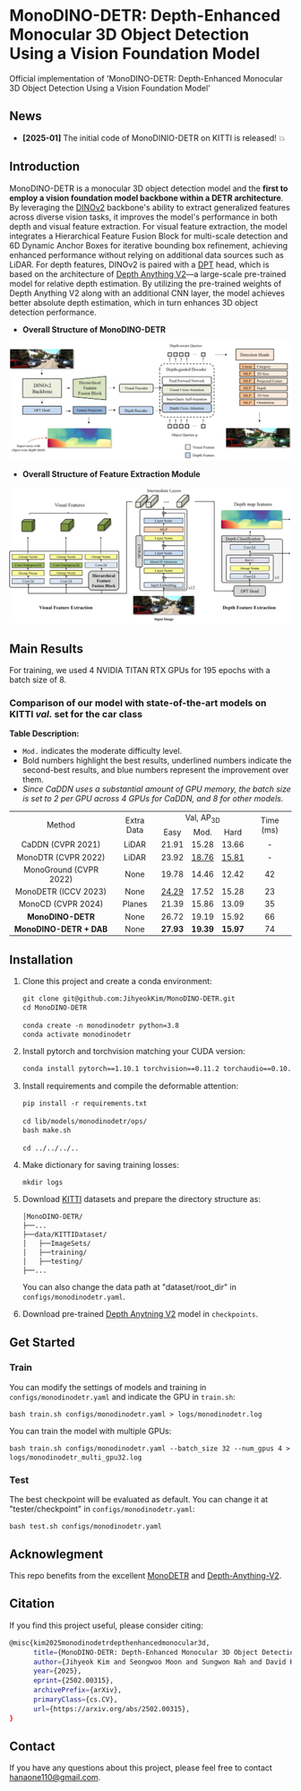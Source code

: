 # MonoDINO-DETR:  Depth-Enhanced Monocular 3D Object Detection Using a Vision Foundation Model

Official implementation of 'MonoDINO-DETR: Depth-Enhanced Monocular 3D Object Detection Using a Vision Foundation Model'

## News
* **[2025-01]** The initial code of MonoDINIO-DETR on KITTI is released! :boom:

## Introduction
MonoDINO-DETR is a monocular 3D object detection model and the **first to employ a vision foundation model backbone within a DETR architecture**. By leveraging the [DINOv2](https://github.com/facebookresearch/dinov2) backbone's ability to extract generalized features across diverse vision tasks, it improves the model's performance in both depth and visual feature extraction. For visual feature extraction, the model integrates a Hierarchical Feature Fusion Block for multi-scale detection and 6D Dynamic Anchor Boxes for iterative bounding box refinement, achieving enhanced performance without relying on additional data sources such as LiDAR. For depth features, DINOv2 is paired with a [DPT](https://github.com/isl-org/DPT) head, which is based on the architecture of [Depth Anything V2](https://github.com/DepthAnything/Depth-Anything-V2)—a large-scale pre-trained model for relative depth estimation. By utilizing the pre-trained weights of Depth Anything V2 along with an additional CNN layer, the model achieves better absolute depth estimation, which in turn enhances 3D object detection performance.

* **Overall Structure of MonoDINO-DETR**
<div align="center">
  <img src="MonoDINODETR.jpg"/>
</div>

* **Overall Structure of Feature Extraction Module**
<div align="center">
  <img src="Feature_Extraction_Module.jpg"/>
</div>

## Main Results

For training, we used 4 NVIDIA TITAN RTX GPUs for 195 epochs with a batch size of 8.

### Comparison of our model with state-of-the-art models on KITTI *val.* set for the car class

**Table Description:** 
- `Mod.` indicates the moderate difficulty level.
- Bold numbers highlight the best results, underlined numbers indicate the second-best results, and blue numbers represent the improvement over them.  
- *Since CaDDN uses a substantial amount of GPU memory, the batch size is set to 2 per GPU across 4 GPUs for CaDDN, and 8 for other models.*


<table>
    <tr>
        <td rowspan="2", div align="center">Method</td>
        <td rowspan="2", div align="center">Extra Data</td>
        <td colspan="3", div align="center">Val, AP<sub>3D</sub></td>   
        <td rowspan="2", div align="center">Time (ms)</td>
    </tr>
    <tr>
        <td div align="center">Easy</td> 
        <td div align="center">Mod.</td> 
        <td div align="center">Hard</td> 
    </tr>
    <tr>
        <td div align="center">CaDDN (CVPR 2021)</td>
        <td div align="center">LiDAR</td>
        <td div align="center">21.91</td> 
        <td div align="center">15.28</td> 
        <td div align="center">13.66</td> 
        <td div align="center">-</td>
    </tr>  
    <tr>
        <td div align="center">MonoDTR (CVPR 2022)</td>
        <td div align="center">LiDAR</td>
        <td div align="center">23.92</td> 
        <td div align="center"><u>18.76</u></td> 
        <td div align="center"><u>15.81</u></td> 
        <td div align="center">-</td>
    </tr>  
    <tr>
        <td div align="center">MonoGround (CVPR 2022)</td>
        <td div align="center">None</td>
        <td div align="center">19.78</td> 
        <td div align="center">14.46</td> 
        <td div align="center">12.42</td> 
        <td div align="center">42</td>
    </tr>  
    <tr>
        <td div align="center">MonoDETR (ICCV 2023)</td>
        <td div align="center">None</td>
        <td div align="center"><u>24.29</u></td> 
        <td div align="center">17.52</td> 
        <td div align="center">15.28</td> 
        <td div align="center">23</td>
    </tr>  
    <tr>
        <td div align="center">MonoCD (CVPR 2024)</td>
        <td div align="center">Planes</td>
        <td div align="center">21.39</td> 
        <td div align="center">15.86</td> 
        <td div align="center">13.09</td> 
        <td div align="center">35</td>
    </tr>  
    <tr>
        <td div align="center"><b>MonoDINO-DETR</b></td>
        <td div align="center">None</td>
        <td div align="center">26.72</td> 
        <td div align="center">19.19</td> 
        <td div align="center">15.92</td> 
        <td div align="center">66</td>
    </tr>  
    <tr>
        <td div align="center"><b>MonoDINO-DETR + DAB</b></td>
        <td div align="center">None</td>
        <td div align="center"><b>27.93</b></td> 
        <td div align="center"><b>19.39</b></td> 
        <td div align="center"><b>15.97</b></td> 
        <td div align="center">74</td>
    </tr>
</table>


## Installation
1. Clone this project and create a conda environment:
    ```
    git clone git@github.com:JihyeokKim/MonoDINO-DETR.git
    cd MonoDINO-DETR

    conda create -n monodinodetr python=3.8
    conda activate monodinodetr
    ```
    
2. Install pytorch and torchvision matching your CUDA version:
    ```bash
    conda install pytorch==1.10.1 torchvision==0.11.2 torchaudio==0.10.1 cudatoolkit=11.3 -c pytorch -c conda-forge
    ```
    
3. Install requirements and compile the deformable attention:
    ```
    pip install -r requirements.txt

    cd lib/models/monodinodetr/ops/
    bash make.sh
    
    cd ../../../..
    ```
    
4. Make dictionary for saving training losses:
    ```
    mkdir logs
    ```
 
5. Download [KITTI](http://www.cvlibs.net/datasets/kitti/eval_object.php?obj_benchmark=3d) datasets and prepare the directory structure as:
    ```
    │MonoDINO-DETR/
    ├──...
    ├──data/KITTIDataset/
    │   ├──ImageSets/
    │   ├──training/
    │   ├──testing/
    ├──...
    ```
    You can also change the data path at "dataset/root_dir" in `configs/monodinodetr.yaml`.

6. Download pre-trained [Depth Anytning V2](https://github.com/DepthAnything/Depth-Anything-V2) model in `checkpoints`.

## Get Started

### Train
You can modify the settings of models and training in `configs/monodinodetr.yaml` and indicate the GPU in `train.sh`:

    bash train.sh configs/monodinodetr.yaml > logs/monodinodetr.log

You can train the model with multiple GPUs:

    bash train.sh configs/monodinodetr.yaml --batch_size 32 --num_gpus 4 > logs/monodinodetr_multi_gpu32.log
   
### Test
The best checkpoint will be evaluated as default. You can change it at "tester/checkpoint" in `configs/monodinodetr.yaml`:

    bash test.sh configs/monodinodetr.yaml


## Acknowlegment
This repo benefits from the excellent [MonoDETR](https://github.com/ZrrSkywalker/MonoDETR) and [Depth-Anything-V2](https://github.com/DepthAnything/Depth-Anything-V2).

## Citation
If you find this project useful, please consider citing:
```bash
@misc{kim2025monodinodetrdepthenhancedmonocular3d,
      title={MonoDINO-DETR: Depth-Enhanced Monocular 3D Object Detection Using a Vision Foundation Model}, 
      author={Jihyeok Kim and Seongwoo Moon and Sungwon Nah and David Hyunchul Shim},
      year={2025},
      eprint={2502.00315},
      archivePrefix={arXiv},
      primaryClass={cs.CV},
      url={https://arxiv.org/abs/2502.00315}, 
}
```

## Contact
If you have any questions about this project, please feel free to contact hanaone110@gmail.com.
